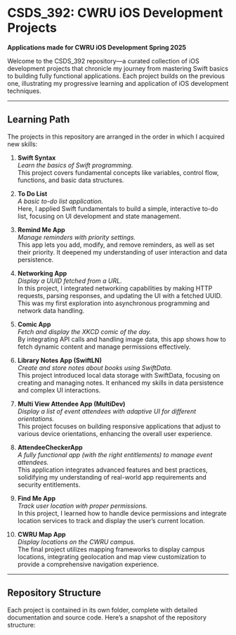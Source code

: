 # CSDS_392: CWRU iOS Development Projects

**Applications made for CWRU iOS Development Spring 2025**

Welcome to the CSDS_392 repository—a curated collection of iOS development projects that chronicle my journey from mastering Swift basics to building fully functional applications. Each project builds on the previous one, illustrating my progressive learning and application of iOS development techniques.

---

## Learning Path

The projects in this repository are arranged in the order in which I acquired new skills:

1. **Swift Syntax**  
   *Learn the basics of Swift programming.*  
   This project covers fundamental concepts like variables, control flow, functions, and basic data structures.

2. **To Do List**  
   *A basic to-do list application.*  
   Here, I applied Swift fundamentals to build a simple, interactive to-do list, focusing on UI development and state management.

3. **Remind Me App**  
   *Manage reminders with priority settings.*  
   This app lets you add, modify, and remove reminders, as well as set their priority. It deepened my understanding of user interaction and data persistence.

4. **Networking App**  
   *Display a UUID fetched from a URL.*  
   In this project, I integrated networking capabilities by making HTTP requests, parsing responses, and updating the UI with a fetched UUID. This was my first exploration into asynchronous programming and network data handling.

5. **Comic App**  
   *Fetch and display the XKCD comic of the day.*  
   By integrating API calls and handling image data, this app shows how to fetch dynamic content and manage permissions effectively.

6. **Library Notes App (SwiftLN)**  
   *Create and store notes about books using SwiftData.*  
   This project introduced local data storage with SwiftData, focusing on creating and managing notes. It enhanced my skills in data persistence and complex UI interactions.

7. **Multi View Attendee App (MultiDev)**  
   *Display a list of event attendees with adaptive UI for different orientations.*  
   This project focuses on building responsive applications that adjust to various device orientations, enhancing the overall user experience.

8. **AttendeeCheckerApp**  
   *A fully functional app (with the right entitlements) to manage event attendees.*  
   This application integrates advanced features and best practices, solidifying my understanding of real-world app requirements and security entitlements.

9. **Find Me App**  
   *Track user location with proper permissions.*  
   In this project, I learned how to handle device permissions and integrate location services to track and display the user’s current location.

10. **CWRU Map App**  
    *Display locations on the CWRU campus.*  
    The final project utilizes mapping frameworks to display campus locations, integrating geolocation and map view customization to provide a comprehensive navigation experience.

---

## Repository Structure

Each project is contained in its own folder, complete with detailed documentation and source code. Here’s a snapshot of the repository structure:

